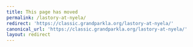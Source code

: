 ```yaml
---
title: This page has moved
permalink: /lastory-at-nyela/
redirect: 'https://classic.grandparkla.org/lastory-at-nyela/'
canonical_url: 'https://classic.grandparkla.org/lastory-at-nyela/'
layout: redirect
---
```

